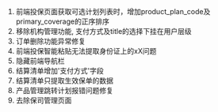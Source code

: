 1. 前端投保页面获取可选计划列表时，增加product_plan_code及primary_coverage的正序排序
2. 移除机构管理功能, 支付方式及title的选择下挂在用户层级
3. 订单删除功能异常修复
4. 前端投保智能粘贴无法提取身份证上的xX问题
5. 隐藏前端导航栏
6. 结算清单增加'支付方式'字段
7. 结算清单只提取生效保单的数据
8. 产品管理跳转计划报错问题修复
9. 去除保司管理页面